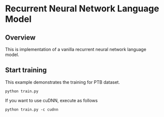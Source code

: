 # Recurrent Neural Network Language Model
## Overview
This is implementation of a vanilla recurrent neural network language model.

## Start training
This example demonstrates the training for PTB dataset.

```
python train.py
```

If you want to use cuDNN, execute as follows

```
python train.py -c cudnn
```

